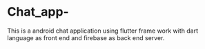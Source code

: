 # Chat_app-
This is a android chat application using flutter frame work with dart language as front end and firebase as back end server.

